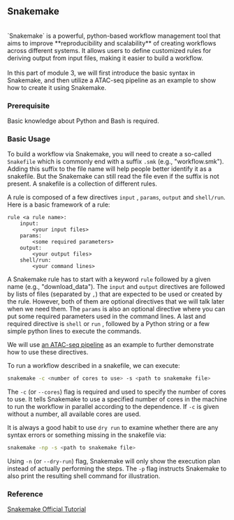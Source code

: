 ## Snakemake
<br/>
`Snakemake` is a powerful, python-based workflow management tool that aims to improve **reproducibility and scalability** of creating workflows across different systems. It allows users to define customized rules for deriving output from input files, making it easier to build a workflow.
<br/><br/>
In this part of module 3, we will first introduce the basic syntax in Snakemake, and then utilize a ATAC-seq pipeline as an example to show how to create it using Snakemake. 

### Prerequisite
Basic knowledge about Python and Bash is required.

### Basic Usage
To build a workflow via Snakemake, you will need to create a so-called `Snakefile` which is commonly end with a suffix `.smk` (e.g., "workflow.smk"). Adding this suffix to the file name will help people better identify it as a snakefile. But the Snakemake can still read the file even if the suffix is not present. A snakefile is a collection of different rules. 

A rule is composed of a few directives `input` , `params`, `output` and `shell/run`. 
Here is a basic framework of a rule:
```snakemake
rule <a rule name>:
	input:
		<your input files>
	params:
		<some required parameters>
	output:
		<your output files>
	shell/run:
		<your command lines>
```
A Snakemake rule has to start with a keyword `rule` followed by a given name (e.g., "download_data"). The `input` and `output` directives are followed by lists of files (separated by `,`) that are expected to be used or created by the rule. However, both of them are optional directives that we will talk later when we need them. The `params` is also an optional directive where you can put some required parameters used in the command lines. A last and required directive is `shell` or `run` , followed by a Python string or a few simple python lines to execute the commands. 

We will use [an ATAC-seq pipeline](https://colab.research.google.com/drive/1K_QcazNpwtM8TdkdiLrI8UlsHhQ4Ri0L?usp=sharing) as an example to further demonstrate how to use these directives.

To run a workflow described in a snakefile, we can execute:
```bash
snakemake -c <number of cores to use> -s <path to snakemake file> 
```
The `-c` (or `--cores`) flag is required and used to specify the number of cores to use. It tells Snakemake to use a specified number of cores in the machine to run the workflow in parallel according to the dependence. If `-c` is given without a number, all available cores are used. 

It is always a good habit to use `dry run` to examine whether there are any syntax errors or something missing in the snakefile via:
```bash
snakemake -np -s <path to snakemake file> 
``` 
Using `-n` (or `--dry-run`) flag, Snakemake will only show the execution plan instead of actually performing the steps. The `-p` flag instructs Snakemake to also print the resulting shell command for illustration. 

### Reference
[Snakemake Official Tutorial ](https://snakemake.readthedocs.io/en/stable/tutorial/tutorial.html)